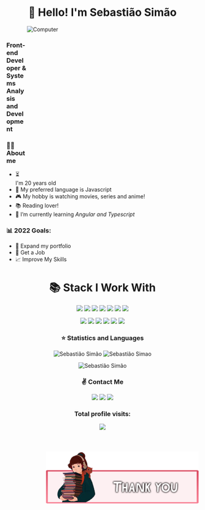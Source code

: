 <p align="left">
<h1 align ="center">👋 Hello! I'm Sebastião Simão</h1>

<img src="https://miro.medium.com/max/1400/1*GKSUn8nIBnFy07luMC5wlw.gif" min-width="500px" max-width="500px" height="400" width="450" align="right" alt="Computer">
<br />
<h3> Front-end Developer & Systems Analysis and Development</h3>

### 🧑🏻 About me
- ⏳  I'm 20 years old
- 💙  My preferred language is Javascript
- 🎮  My hobby is watching movies, series and anime!
- 📚  Reading lover!
- 🌱  I’m currently learning *Angular and Typescript*

### 📊  2022 Goals:
   - 📂  Expand my portfolio
   - 🤝  Get a Job
   - 📈  Improve My Skills
<p/>

<h1 align ="center">📚  Stack I Work With</h1>

<p align="center">
  <img src="https://img.shields.io/badge/git-F05033?style=for-the-badge&logo=git&logoColor=white" height="25"/>
  <img src="https://img.shields.io/badge/html-FC490B?&style=for-the-badge&logo=html5&logoColor=white" height="25"/>
  <img src="https://img.shields.io/badge/css-264DE4?style=for-the-badge&logo=css3&logoColor=white" height="25"/>
  <img src="https://img.shields.io/badge/VS%20Code-007ACC.svg?&style=for-the-badge&logo=visual-studio-code&logoColor=white" height="25"/>
  <img src="https://img.shields.io/badge/javascript-F7DF1E.svg?&style=for-the-badge&logo=javascript&logoColor=white" height="25"/>
  <img src ="https://img.shields.io/badge/node.js-87C111?style=for-the-badge&logo=node.js&logoColor=white" height="25"/>
  <img src ="https://img.shields.io/badge/C-00599C?style=for-the-badge&logo=c&logoColor=white" height="25"/>
</p>
<p align="center">
  <img src="https://img.shields.io/badge/Angular-DD0031?style=for-the-badge&logo=angular&logoColor=white" height="25"/>
  <img src="https://img.shields.io/badge/github-171516?style=for-the-badge&logo=github&logoColor=white" height="25"/>
  <img src="https://img.shields.io/badge/react-61DBFB.svg?&style=for-the-badge&logo=react&logoColor=white" height="25"/>
  <img src ="https://img.shields.io/badge/typescript-007ACC?&logo=TypeScript&style=for-the-badge&logoColor=white" height ="25"/>
  <img src ="https://img.shields.io/badge/-NextJS%20-black?style=for-the-badge&logo=vercel&logoColor=white" height ="25"/>
  <img src ="https://img.shields.io/badge/-figma%20-red?style=for-the-badge&logo=figma&logoColor=white" height ="25"/>
</p>

 <h3 align="center">⭐  Statistics and Languages</h3>

 <p align="center"> 
    <img src="https://github-readme-stats.vercel.app/api?username=Sebs8774&count_private=true&show_icons=true&theme=dracula" alt="Sebastião Simão" width="420"/> 
    <img src="https://github-readme-stats.vercel.app/api/top-langs/?username=Sebs8774&&langs_count=8&layout=compact&theme=dracula" alt="Sebastião Simao" height="165" />
</p>
<p align="center">
 <img src="https://github-profile-trophy.vercel.app/?username=Sebs8774&theme=dracula&row=1" alt="Sebastião Simão" />
</p>

<h3 align="center">✌️ Contact Me</h3>

<p align="center">
  <a href="https://www.linkedin.com/in/sebasti%C3%A3o-sim%C3%A3o-643925235/"><img src="https://img.shields.io/badge/-sebastião-0077B5?style=for-the-badge&logo=Linkedin&logoColor=white"/></a>
  <a href="mailto:oliveirasebastian489@gmail.com"><img src="https://img.shields.io/badge/-oliveirasebastian489@gmail.com-D14836?style=for-the-badge&logo=Gmail&logoColor=white"/></a>
  <a href="https://www.instagram.com/sebs722/"><img src="https://img.shields.io/badge/-@sebs722-E4405F?style=for-the-badge&logo=Instagram&logoColor=white"/></a>
   
<h3><p align="center">Total profile visits:</p>
<p align="center">
    <img alingn="center" src="https://profile-counter.glitch.me/Sebs8774/count.svg"/>
</p> 
</p><br>



<p align="center">
    <img src="Thank_yo.png" min-width="500px" max-width="500px" height="136" width="400" align="right" alt="Computer Daniel Farias">
</p><br>

